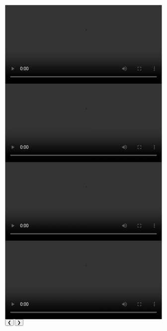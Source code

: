 <div markdown="0">
    <div class="slideshow-container">
        <video class="mySlides_vid" style="width:100%" loading="lazy" controls>
            <source src="/images/projects/dcit_bootcamp/videos/maze_success.mp4" type="video/mp4">
            Your browser does not support the video tag.
            <p>Successfully Completed the Maze!</p>
        </video>
        <video class="mySlides_vid" style="width:100%" loading="lazy" controls>
            <source src="/images/projects/dcit_bootcamp/videos/maze_success2.mp4" type="video/mp4">
            Your browser does not support the video tag.
            <p>Another Success!</p>
        </video>
        <video class="mySlides_vid" style="width:100%" loading="lazy" controls>
            <source src="/images/projects/dcit_bootcamp/videos/creating_path.mp4" type="video/mp4">
            Your browser does not support the video tag.
            <p>Creating it's own path!</p>
        </video>
        <video class="mySlides_vid" style="width:100%" loading="lazy" controls>
            <source src="/images/projects/dcit_bootcamp/videos/bot_humans.mp4" type="video/mp4">
            Your browser does not support the video tag.
            <p>Going straight to the humans!</p>
        </video>
        <button class="prev_vid" onclick="plusDivs(-1)">&#10094;</button>
        <button class="next_vid" onclick="plusDivs(1)">&#10095;</button>
    </div>
</div>

<script>
var slideIndex = 1;
showDivs(slideIndex);

function plusDivs(n) {
  showDivs(slideIndex += n);
}

function showDivs(n) {
  var i;
  var x = document.getElementsByClassName("mySlides_vid");
  if (n > x.length) {slideIndex = 1}
  if (n < 1) {slideIndex = x.length}
  for (i = 0; i < x.length; i++) {
    x[i].style.display = "none";  
  }
  x[slideIndex-1].style.display = "block";  
}

</script>
